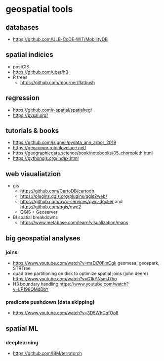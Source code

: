 # geospatial tools

## databases

- https://github.com/ULB-CoDE-WIT/MobilityDB

## spatial indicies

- postGIS
- https://github.com/uber/h3
- R trees
  - https://github.com/mourner/flatbush

## regression
- https://github.com/r-spatial/spatialreg/
- https://pysal.org/

## tutorials & books

- https://github.com/jsignell/pydata_ann_arbor_2019
- https://geocompr.robinlovelace.net/
- https://geographicdata.science/book/notebooks/05_choropleth.html
- https://pythongis.org/index.html

## web visualiatzion

- gis
  - https://github.com/CartoDB/cartodb
  - https://plugins.qgis.org/plugins/qgis2web/
  - https://github.com/qwc-services/qwc-docker and https://github.com/qgis/qwc2
  - QGIS + Geoserver
- BI spatial breakdowns
  - https://www.metabase.com/learn/visualization/maps

## big geospatial analyses

### joins

- https://www.youtube.com/watch?v=mrDi70FmCgk geomesa, geospark, STRTree
- quad tree partitioning on disk to optimize spatial joins (john deere) https://www.youtube.com/watch?v=C1kYNsmJ7ho
- H3 boundary handling https://www.youtube.com/watch?v=LP198QMdDbY

### predicate pushdown (data skipping)

- https://www.youtube.com/watch?v=3D5WhCqfOo8

## spatial ML

### deeplearning

- https://github.com/IBM/terratorch
